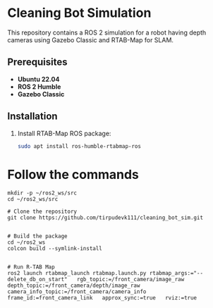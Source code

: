 # Cleaning Bot Simulation

This repository contains a ROS 2 simulation for a robot having depth cameras using Gazebo Classic and RTAB-Map for SLAM.

## Prerequisites

- **Ubuntu 22.04**
- **ROS 2 Humble** 
- **Gazebo Classic**

## Installation

1. Install RTAB-Map ROS package:
   ```bash
   sudo apt install ros-humble-rtabmap-ros

# Follow the commands
   ```
   mkdir -p ~/ros2_ws/src
   cd ~/ros2_ws/src

# Clone the repository
   git clone https://github.com/tirpudevk111/cleaning_bot_sim.git


# Build the package
   cd ~/ros2_ws
   colcon build --symlink-install


# Run R-TAB Map
   ros2 launch rtabmap_launch rtabmap.launch.py rtabmap_args:="--delete_db_on_start"   rgb_topic:=/front_camera/image_raw   depth_topic:=/front_camera/depth/image_raw   camera_info_topic:=/front_camera/camera_info   frame_id:=front_camera_link   approx_sync:=true   rviz:=true
